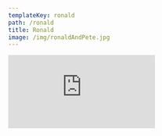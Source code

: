 ```yaml
---
templateKey: ronald
path: /ronald
title: Ronald
image: /img/ronaldAndPete.jpg
---
```

<div style="--aspect-ratio: 16/9;">
<iframe class="ronaldVid" src="https://player.vimeo.com/video/525393017" frameborder="0" allow="autoplay; fullscreen" ><iframe>
</div>
<h3 style="text-align: center; font-weight: bold;">Stand with us, <a href="/join">join the conversation.</a> </br></h3>


